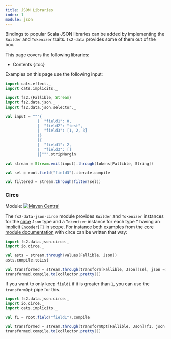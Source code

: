 ```yaml
---
title: JSON Libraries
index: 1
module: json
---
```


Bindings to popular Scala JSON libraries can be added by implementing the `Builder` and `Tokenizer` traits. `fs2-data` provides some of them out of the box.

This page covers the following libraries:
* Contents
{:toc}

Examples on this page use the following input:

```scala mdoc
import cats.effect._
import cats.implicits._

import fs2.{Fallible, Stream}
import fs2.data.json._
import fs2.data.json.selector._

val input = """{
              |  "field1": 0,
              |  "field2": "test",
              |  "field3": [1, 2, 3]
              |}
              |{
              |  "field1": 2,
              |  "field3": []
              |}""".stripMargin

val stream = Stream.emit(input).through(tokens[Fallible, String])

val sel = root.field("field3").iterate.compile

val filtered = stream.through(filter(sel))
```

### Circe

Module: [![Maven Central](https://img.shields.io/maven-central/v/org.gnieh/fs2-data-json-circe_2.13.svg)](https://mvnrepository.com/artifact/org.gnieh/fs2-data-json-circe_2.13)

The `fs2-data-json-circe` module provides `Builder` and `Tokenizer` instances for the [circe][circe] `Json` type and a `Tokenizer` instance for each type `T` having an implicit `Encoder[T]` in scope.
For instance both examples from the [core module documentation][json-doc] with circe can be written that way:

```scala mdoc:nest
import fs2.data.json.circe._
import io.circe._

val asts = stream.through(values[Fallible, Json])
asts.compile.toList

val transformed = stream.through(transform[Fallible, Json](sel, json => Json.obj("test" -> json)))
transformed.compile.to(collector.pretty())
```

If you want to only keep `field1` if it is greater than `1`, you can use the `transformOpt` pipe for this.

```scala mdoc:nest
import fs2.data.json.circe._
import io.circe._
import cats.implicits._

val f1 = root.field("field1").compile

val transformed = stream.through(transformOpt[Fallible, Json](f1, json => json.as[Int].toOption.filter(_ > 1).as(json)))
transformed.compile.to(collector.pretty())
```

[json-doc]: /documentation/json/
[circe]: https://circe.github.io/circe/
